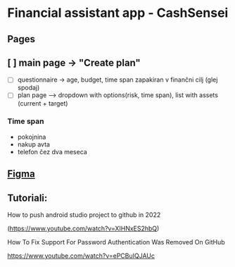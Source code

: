 # Financial assistant app - CashSensei

## Pages
## [ ] main page -> "Create plan"
- [ ] questionnaire -> age, budget, time span zapakiran v finančni cilj (glej spodaj)
- [ ] plan page —> dropdown with options(risk, time span), list with assets (current + target)
### Time span
- pokojnina
- nakup avta
- telefon čez dva meseca


## [Figma](https://www.figma.com/file/R1OqUWKKdN9H1ydhyqyGeF/Finance-Era%3A-Financial-Management-Mobile-App-(Community)?type=design&node-id=0-1&mode=design&t=JQ6s5jMKwHiMR6w2-0)
## Tutoriali:
How to push android studio project to github in 2022

(https://www.youtube.com/watch?v=XIHNxES2hbQ)

How To Fix Support For Password Authentication Was Removed On GitHub

https://www.youtube.com/watch?v=ePCBuIQJAUc
